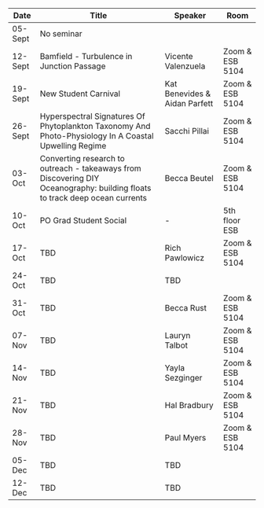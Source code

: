 Date  |  Title                                            |  Speaker                                                                                                |  Room
---------|-----------------------------------------------------|---------------------------------------------------------------------------------------------------------------------|------
05-Sept | No seminar | 
12-Sept | Bamfield - Turbulence in Junction Passage | Vicente Valenzuela | Zoom & ESB 5104
19-Sept | New Student Carnival | Kat Benevides & Aidan Parfett | Zoom & ESB 5104
26-Sept | Hyperspectral Signatures Of Phytoplankton Taxonomy And Photo-Physiology In A Coastal Upwelling Regime | Sacchi Pillai | Zoom & ESB 5104
03-Oct | Converting research to outreach - takeaways from Discovering DIY Oceanography: building floats to track deep ocean currents | Becca Beutel | Zoom & ESB 5104
10-Oct | PO Grad Student Social | - | 5th floor ESB
17-Oct | TBD | Rich Pawlowicz | Zoom & ESB 5104
24-Oct | TBD | TBD
31-Oct | TBD | Becca Rust | Zoom & ESB 5104
07-Nov | TBD | Lauryn Talbot | Zoom & ESB 5104
14-Nov | TBD | Yayla Sezginger | Zoom & ESB 5104
21-Nov | TBD | Hal Bradbury | Zoom & ESB 5104
28-Nov | TBD | Paul Myers | Zoom & ESB 5104
05-Dec | TBD | TBD
12-Dec | TBD | TBD